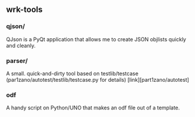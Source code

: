 wrk-tools
--------
### qjson/
QJson is a PyQt application that allows me to create JSON objlists quickly and cleanly. 

### parser/
A small. quick-and-dirty tool based on testlib/testcase (par1zano/autotest/testlib/testcase.py for details) [link][part1zano/autotest]

### odf
A handy script on Python/UNO that makes an odf file out of a template.
